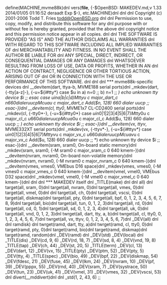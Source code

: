 define(MACHINE,mvme88k)dnl
vers(__file__,
	{-$OpenBSD: MAKEDEV.md,v 1.33 2014/01/05 01:16:52 deraadt Exp $-},
etc.MACHINE)dnl
dnl
dnl Copyright (c) 2001-2006 Todd T. Fries <todd@OpenBSD.org>
dnl
dnl Permission to use, copy, modify, and distribute this software for any
dnl purpose with or without fee is hereby granted, provided that the above
dnl copyright notice and this permission notice appear in all copies.
dnl
dnl THE SOFTWARE IS PROVIDED "AS IS" AND THE AUTHOR DISCLAIMS ALL WARRANTIES
dnl WITH REGARD TO THIS SOFTWARE INCLUDING ALL IMPLIED WARRANTIES OF
dnl MERCHANTABILITY AND FITNESS. IN NO EVENT SHALL THE AUTHOR BE LIABLE FOR
dnl ANY SPECIAL, DIRECT, INDIRECT, OR CONSEQUENTIAL DAMAGES OR ANY DAMAGES
dnl WHATSOEVER RESULTING FROM LOSS OF USE, DATA OR PROFITS, WHETHER IN AN
dnl ACTION OF CONTRACT, NEGLIGENCE OR OTHER TORTIOUS ACTION, ARISING OUT OF
dnl OR IN CONNECTION WITH THE USE OR PERFORMANCE OF THIS SOFTWARE.
dnl
dnl
dnl *** mvme88k-specific devices
dnl
__devitem(dart, ttya-b, MVME188 serial ports)dnl
_mkdev(dart, {-tty[a-z]-}, {-u=${i#tty*}
	case $u in
	a) n=0 ;;
	b) n=1 ;;
	*) echo unknown tty device $i ;;
	esac
	case $u in
	a|b|c|d)
		M tty$u c major_dart_c $n 660 dialer uucp
		M cua$u c major_dart_c Add($n, 128) 660 dialer uucp
		;;
	esac-})dnl
__devitem(cl, tty0*, MVME1x7 CL-CD2400 serial ports)dnl
_mkdev(cl, {-tty0*-}, {-u=${i#tty0*}
	case $u in
	0|1|2|3|4|5|6|7)
		M tty0$u c major_cl_c $u 660 dialer uucp
		M cua0$u c major_cl_c Add($u, 128) 660 dialer uucp
		;;
	*) echo unknown tty device $i ;;
	esac-})dnl
__devitem(vx, ttyv*, MVME332XT serial ports)dnl
_mkdev(vx, {-ttyv*-}, {-u=${i#ttyv*}
	case $u in
	0|1|2|3|4|5|6|7)
		M ttyv$u c major_vx_c $u 660 dialer uucp
		M cuav$u c major_vx_c Add($u, 128) 660 dialer uucp
		;;
	*) echo unknown tty device $i ;;
	esac-})dnl
__devitem(sram, sram0, On-board static memory)dnl
_mkdev(sram, sram0, {-M sram0 c major_sram_c 0 640 kmem-})dnl
__devitem(nvram, nvram0, On-board non-volatile memory)dnl
_mkdev(nvram, nvram0, {-M nvram0 c major_nvram_c 0 640 kmem-})dnl
__devitem(vmes, vmes0, VMEbus D16 space)dnl
_mkdev(vmes, vmes0, {-M vmes0 c major_vmes_c 0 640 kmem-})dnl
__devitem(vmel, vmel0, VMEbus D32 space)dnl
_mkdev(vmel, vmel0, {-M vmel0 c major_vmel_c 0 640 kmem-})dnl
dnl
dnl *** MAKEDEV itself
dnl
_TITLE(make)
dnl
dnl all)
dnl
target(all, sram, 0)dnl
target(all, nvram, 0)dnl
target(all, vmes, 0)dnl
target(all, vmel, 0)dnl
dnl
target(all, ch, 0)dnl
target(all, vscsi, 0)dnl
target(all, diskmap)dnl
target(all, pty, 0)dnl
target(all, bpf, 0, 1, 2, 3, 4, 5, 6, 7, 8, 9)dnl
target(all, bio)dnl
target(all, tun, 0, 1, 2, 3)dnl
target(all, rd, 0)dnl
target(all, cd, 0, 1)dnl
target(all, sd, 0, 1, 2, 3, 4)dnl
target(all, uk, 0)dnl
target(all, vnd, 0, 1, 2, 3)dnl
twrget(all, dart, tty, a, b)dnl
twrget(all, cl, tty0, 0, 1, 2, 3, 4, 5, 6, 7)dnl
twrget(all, vx, ttyv, 0, 1, 2, 3, 4, 5, 6, 7)dnl
_DEV(all)
dnl
dnl ramdisk)
dnl
twrget(ramd, dart, tty, a)dnl
twrget(ramd, cl, tty0, 0)dnl
target(ramd, pty, 0)dnl
target(ramd, bio)dnl
target(ramd, diskmap)dnl
target(ramd, random)dnl
_DEV(ramd)
dnl
_DEV(std)
_DEV(local)
dnl
_TITLE(dis)
_DEV(cd, 9, 6)
_DEV(rd, 18, 7)
_DEV(sd, 8, 4)
_DEV(vnd, 19, 8)
_TITLE(tap)
_DEV(ch, 44)
_DEV(st, 20, 5)
_TITLE(term)
_DEV(cl, 13)
_DEV(dart, 12)
_DEV(vx, 15)
_TITLE(pty)
_DEV(ptm, 52)
_DEV(pty, 5)
_DEV(tty, 4)
_TITLE(spec)
_DEV(bio, 49)
_DEV(bpf, 22)
_DEV(diskmap, 54)
_DEV(fdesc, 21)
_DEV(fuse, 45)
_DEV(lkm, 24)
_DEV(nvram, 10)
_DEV(pf, 39)
_DEV(pppx, 55)
_DEV(rnd, 40)
_DEV(sram, 7)
_DEV(systrace, 50)
_DEV(tun, 23)
_DEV(uk, 41)
_DEV(vmel, 31)
_DEV(vmes, 32)
_DEV(vscsi, 53)
dnl
divert(__mddivert)dnl
dnl
_std(1, 2, 43, 6)
	;;

